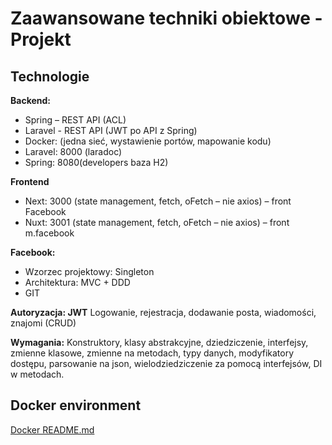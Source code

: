 # Zaawansowane techniki obiektowe - Projekt

## Technologie
**Backend:**
 - Spring – REST API (ACL)
 - Laravel - REST API (JWT po API z Spring)
 - Docker: (jedna sieć, wystawienie portów, mapowanie kodu)
 - Laravel: 8000 (laradoc)
 - Spring: 8080(developers baza H2)

**Frontend**
 - Next: 3000 (state management, fetch, oFetch – nie axios) – front Facebook
 - Nuxt: 3001 (state management, fetch, oFetch – nie axios) – front m.facebook

**Facebook:**
 - Wzorzec projektowy: Singleton
 - Architektura: MVC + DDD
 - GIT
 
**Autoryzacja: JWT**
Logowanie, rejestracja, dodawanie posta, wiadomości, znajomi (CRUD)

**Wymagania:**
Konstruktory, klasy abstrakcyjne, dziedziczenie, interfejsy, zmienne klasowe, zmienne na metodach, typy danych, modyfikatory dostępu, parsowanie na json, wielodziedziczenie za pomocą interfejsów, DI w metodach.


## Docker environment

[Docker README.md](zto-docker/README.md)